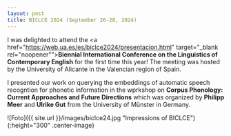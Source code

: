 ```yaml
---
layout: post
title: BICLCE 2024 (September 26-28, 2024)
---
```


I was delighted to attend the <a href="https://web.ua.es/es/biclce2024/presentacion.html" target="_blank rel="noopener""><strong>Biennial International Conference on the Linguistics of Contemporary English</strong></a> for the first time this year! The meeting was hosted by the University of Alicante in the Valencian region of Spain.

I presented our work on querying the embeddings of automatic speech recogntion for phonetic information in the wprkshop on <strong>Corpus Phonology: Current Approaches and Future Directions</strong> which was organized by <strong>Philipp Meer</strong> and <strong>Ulrike Gut</strong> from the University of Münster in Germany.

![Foto]({{ site.url }}/images/biclce24.jpg "Impressions of BICLCE"){:height="300" .center-image}

